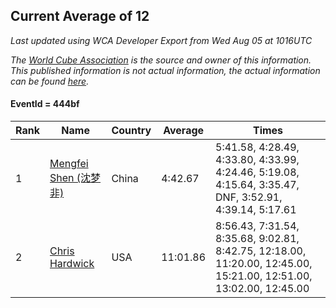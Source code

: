 ## Current Average of 12

*Last updated using WCA Developer Export from Wed Aug 05 at 1016UTC*

*The [World Cube Association](https://www.worldcubeassociation.org) is the source and owner of this information. This published information is not actual information, the actual information can be found [here](https://www.worldcubeassociation.org/results).*

#### EventId = 444bf

|Rank|Name|Country|Average|Times|  
|--|--|--|--|--|  
|1|[Mengfei Shen (沈梦非)](https://www.worldcubeassociation.org/persons/2018SHEN07)|China|4:42.67|5:41.58, 4:28.49, 4:33.80, 4:33.99, 4:24.46, 5:19.08, 4:15.64, 3:35.47, DNF, 3:52.91, 4:39.14, 5:17.61|  
|2|[Chris Hardwick](https://www.worldcubeassociation.org/persons/2003HARD01)|USA|11:01.86|8:56.43, 7:31.54, 8:35.68, 9:02.81, 8:42.75, 12:18.00, 11:20.00, 12:45.00, 15:21.00, 12:51.00, 13:02.00, 12:45.00|  

